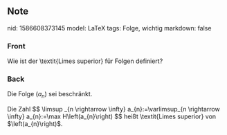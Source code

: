 ## Note
nid: 1586608373145
model: LaTeX
tags: Folge, wichtig
markdown: false

### Front
Wie ist der \textit{Limes superior} für Folgen definiert?

### Back
Die Folge $\left(a_{n}\right)$ sei beschränkt.
<div>
  Die Zahl $$ \limsup _{n \rightarrow \infty} a_{n}:=\varlimsup_{n
  \rightarrow \infty} a_{n}:=\max H\left(a_{n}\right) $$ heißt
  \textit{<span>Limes superior</span><span>} von
  $\left(a_{n}\right)$.</span>
</div>
